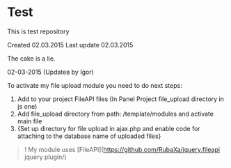 # Test
This is test repository

Created 02.03.2015
Last update 02.03.2015

<spoiler>
The cake is a lie.
</spoiler>

02-03-2015 (Updateв  by Igor)

To activate my file upload module you need to do next steps:
1) Add to your project FileAPI files (In Panel Project file_upload directory in js one)
2) Add file_upload directory from path: /template/modules and activate main file
3) {Set up directory for file upload in ajax.php and enable code for attaching to the database name of uploaded files}

> ! My module uses [FileAPI](https://github.com/RubaXa/jquery.fileapi jquery plugin/)
